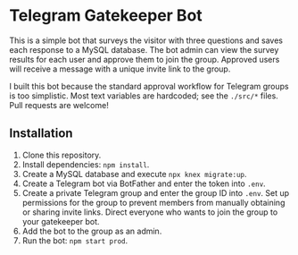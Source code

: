 # Telegram Gatekeeper Bot

This is a simple bot that surveys the visitor with three questions and saves each response to a MySQL database. The bot admin can view the survey results for each user and approve them to join the group. Approved users will receive a message with a unique invite link to the group.

I built this bot because the standard approval workflow for Telegram groups is too simplistic. Most text variables are hardcoded; see the `./src/*` files. Pull requests are welcome!

## Installation
1. Clone this repository.
2. Install dependencies: `npm install`.
3. Create a MySQL database and execute `npx knex migrate:up`.
4. Create a Telegram bot via BotFather and enter the token into `.env`.
5. Create a private Telegram group and enter the group ID into `.env`. Set up permissions for the group to prevent members from manually obtaining or sharing invite links. Direct everyone who wants to join the group to your gatekeeper bot.
6. Add the bot to the group as an admin.
7. Run the bot: `npm start prod`.
